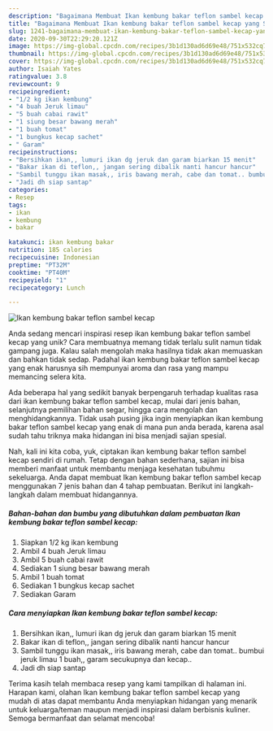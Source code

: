 ```yaml
---
description: "Bagaimana Membuat Ikan kembung bakar teflon sambel kecap yang Sempurna"
title: "Bagaimana Membuat Ikan kembung bakar teflon sambel kecap yang Sempurna"
slug: 1241-bagaimana-membuat-ikan-kembung-bakar-teflon-sambel-kecap-yang-sempurna
date: 2020-09-30T22:29:20.121Z
image: https://img-global.cpcdn.com/recipes/3b1d130ad6d69e48/751x532cq70/ikan-kembung-bakar-teflon-sambel-kecap-foto-resep-utama.jpg
thumbnail: https://img-global.cpcdn.com/recipes/3b1d130ad6d69e48/751x532cq70/ikan-kembung-bakar-teflon-sambel-kecap-foto-resep-utama.jpg
cover: https://img-global.cpcdn.com/recipes/3b1d130ad6d69e48/751x532cq70/ikan-kembung-bakar-teflon-sambel-kecap-foto-resep-utama.jpg
author: Isaiah Yates
ratingvalue: 3.8
reviewcount: 9
recipeingredient:
- "1/2 kg ikan kembung"
- "4 buah Jeruk limau"
- "5 buah cabai rawit"
- "1 siung besar bawang merah"
- "1 buah tomat"
- "1 bungkus kecap sachet"
- " Garam"
recipeinstructions:
- "Bersihkan ikan,, lumuri ikan dg jeruk dan garam biarkan 15 menit"
- "Bakar ikan di teflon,, jangan sering dibalik nanti hancur hancur"
- "Sambil tunggu ikan masak,, iris bawang merah, cabe dan tomat.. bumbui jeruk limau 1 buah,, garam secukupnya dan kecap.."
- "Jadi dh siap santap"
categories:
- Resep
tags:
- ikan
- kembung
- bakar

katakunci: ikan kembung bakar 
nutrition: 185 calories
recipecuisine: Indonesian
preptime: "PT32M"
cooktime: "PT40M"
recipeyield: "1"
recipecategory: Lunch

---
```



![Ikan kembung bakar teflon sambel kecap](https://img-global.cpcdn.com/recipes/3b1d130ad6d69e48/751x532cq70/ikan-kembung-bakar-teflon-sambel-kecap-foto-resep-utama.jpg)

Anda sedang mencari inspirasi resep ikan kembung bakar teflon sambel kecap yang unik? Cara membuatnya memang tidak terlalu sulit namun tidak gampang juga. Kalau salah mengolah maka hasilnya tidak akan memuaskan dan bahkan tidak sedap. Padahal ikan kembung bakar teflon sambel kecap yang enak harusnya sih mempunyai aroma dan rasa yang mampu memancing selera kita.

Ada beberapa hal yang sedikit banyak berpengaruh terhadap kualitas rasa dari ikan kembung bakar teflon sambel kecap, mulai dari jenis bahan, selanjutnya pemilihan bahan segar, hingga cara mengolah dan menghidangkannya. Tidak usah pusing jika ingin menyiapkan ikan kembung bakar teflon sambel kecap yang enak di mana pun anda berada, karena asal sudah tahu triknya maka hidangan ini bisa menjadi sajian spesial.




Nah, kali ini kita coba, yuk, ciptakan ikan kembung bakar teflon sambel kecap sendiri di rumah. Tetap dengan bahan sederhana, sajian ini bisa memberi manfaat untuk membantu menjaga kesehatan tubuhmu sekeluarga. Anda dapat membuat Ikan kembung bakar teflon sambel kecap menggunakan 7 jenis bahan dan 4 tahap pembuatan. Berikut ini langkah-langkah dalam membuat hidangannya.

<!--inarticleads1-->

##### Bahan-bahan dan bumbu yang dibutuhkan dalam pembuatan Ikan kembung bakar teflon sambel kecap:

1. Siapkan 1/2 kg ikan kembung
1. Ambil 4 buah Jeruk limau
1. Ambil 5 buah cabai rawit
1. Sediakan 1 siung besar bawang merah
1. Ambil 1 buah tomat
1. Sediakan 1 bungkus kecap sachet
1. Sediakan  Garam




<!--inarticleads2-->

##### Cara menyiapkan Ikan kembung bakar teflon sambel kecap:

1. Bersihkan ikan,, lumuri ikan dg jeruk dan garam biarkan 15 menit
1. Bakar ikan di teflon,, jangan sering dibalik nanti hancur hancur
1. Sambil tunggu ikan masak,, iris bawang merah, cabe dan tomat.. bumbui jeruk limau 1 buah,, garam secukupnya dan kecap..
1. Jadi dh siap santap




Terima kasih telah membaca resep yang kami tampilkan di halaman ini. Harapan kami, olahan Ikan kembung bakar teflon sambel kecap yang mudah di atas dapat membantu Anda menyiapkan hidangan yang menarik untuk keluarga/teman maupun menjadi inspirasi dalam berbisnis kuliner. Semoga bermanfaat dan selamat mencoba!
